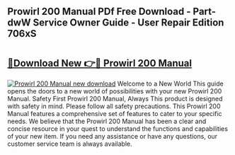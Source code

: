 ## Prowirl 200 Manual PDf Free Download - Part-dwW Service Owner Guide - User Repair Edition 706xS

# <h2><a href="http://cf15637.oget.top/?id=Prowirl+200+Manual">🔗Download New 👉🔴 Prowirl 200 Manual</a></h2>

[![Prowirl 200 Manual new download](https://i.imgur.com/5g1atiW.png)](http://cf15637.oget.top/?id=Prowirl+200+Manual)
Welcome to a New World This guide opens the doors to a new world of possibilities with your new Prowirl 200 Manual. Safety First Prowirl 200 Manual, Always This product is designed with safety in mind. Please follow all safety precautions. This Prowirl 200 Manual features a comprehensive set of features to cater to your specific needs. We believe that the Prowirl 200 Manual has been a clear and concise resource in your quest to understand the functions and capabilities of your new item. If you need any assistance or have any questions, our customer service team is always available.

